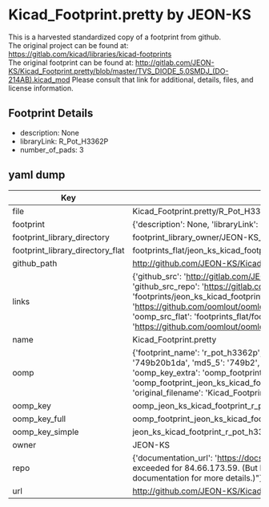 # Kicad_Footprint.pretty by JEON-KS  
This is a harvested standardized copy of a footprint from github.  
The original project can be found at:  
https://gitlab.com/kicad/libraries/kicad-footprints  
The original footprint can be found at:
http://gitlab.com/JEON-KS/Kicad_Footprint.pretty/blob/master/TVS_DIODE_5.0SMDJ_(DO-214AB).kicad_mod
Please consult that link for additional, details, files, and license information.  
## Footprint Details
* description: None  
* libraryLink: R_Pot_H3362P  
* number_of_pads: 3  
## yaml dump  
| Key | Value |  
| --- | --- |  
| file | Kicad_Footprint.pretty/R_Pot_H3362P.kicad_mod |  
| footprint | {'description': None, 'libraryLink': 'R_Pot_H3362P', 'number_of_pads': 3} |  
| footprint_library_directory | footprint_library_owner/JEON-KS_Kicad_Footprint.pretty |  
| footprint_library_directory_flat | footprints_flat/jeon_ks_kicad_footprint_r_pot_h3362p/working |  
| github_path | http://github.com/JEON-KS/Kicad_Footprint.pretty/blob/master/R_Pot_H3362P.kicad_mod |  
| links | {'github_src': 'http://gitlab.com/JEON-KS/Kicad_Footprint.pretty/blob/master/TVS_DIODE_5.0SMDJ_(DO-214AB).kicad_mod', 'github_src_repo': 'https://gitlab.com/kicad/libraries/kicad-footprints', 'oomp_bot': 'footprints/jeon_ks_kicad_footprint_r_pot_h3362p/working', 'oomp_bot_github': 'https://github.com/oomlout/oomlout_oomp_footprint_bot/tree/main/footprints/jeon_ks_kicad_footprint_r_pot_h3362p/working', 'oomp_src_flat': 'footprints_flat/footprints_flat/jeon_ks_kicad_footprint_r_pot_h3362p/working', 'oomp_src_flat_github': 'https://github.com/oomlout/oomlout_oomp_footprint_src/tree/main/footprints_flat/jeon_ks_kicad_footprint_r_pot_h3362p/working'} |  
| name | Kicad_Footprint.pretty |  
| oomp | {'footprint_name': 'r_pot_h3362p', 'library_name': 'kicad_footprint', 'md5': '749b20b1daf2bf6e953ed4bc741bf639', 'md5_10': '749b20b1da', 'md5_5': '749b2', 'md5_6': '749b20', 'oomp_key': 'oomp_jeon_ks_kicad_footprint_r_pot_h3362p', 'oomp_key_extra': 'oomp_footprint_jeon_ks_kicad_footprint_r_pot_h3362p', 'oomp_key_full': 'oomp_footprint_jeon_ks_kicad_footprint_r_pot_h3362p_749b20', 'oomp_key_simple': 'jeon_ks_kicad_footprint_r_pot_h3362p', 'original_filename': 'Kicad_Footprint.pretty/R_Pot_H3362P.kicad_mod', 'owner_name': 'jeon_ks'} |  
| oomp_key | oomp_jeon_ks_kicad_footprint_r_pot_h3362p |  
| oomp_key_full | oomp_footprint_jeon_ks_kicad_footprint_r_pot_h3362p |  
| oomp_key_simple | jeon_ks_kicad_footprint_r_pot_h3362p |  
| owner | JEON-KS |  
| repo | {'documentation_url': 'https://docs.github.com/rest/overview/resources-in-the-rest-api#rate-limiting', 'message': "API rate limit exceeded for 84.66.173.59. (But here's the good news: Authenticated requests get a higher rate limit. Check out the documentation for more details.)"} |  
| url | http://github.com/JEON-KS/Kicad_Footprint.pretty |  

